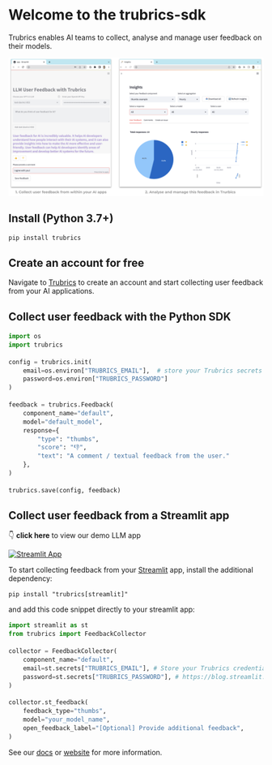# Welcome to the trubrics-sdk

Trubrics enables AI teams to collect, analyse and manage user feedback on their models.

<img src="./assets/trubrics-example.png"  width="800">

## Install (Python 3.7+)

```console
pip install trubrics
```

## Create an account for free

Navigate to [Trubrics](https://trubrics.streamlit.app/) to create an account and start collecting user feedback from your AI applications.

## Collect user feedback with the Python SDK

```python
import os
import trubrics

config = trubrics.init(
    email=os.environ["TRUBRICS_EMAIL"],  # store your Trubrics secrets in environment variables
    password=os.environ["TRUBRICS_PASSWORD"]
)

feedback = trubrics.Feedback(
    component_name="default",
    model="default_model",
    response={
        "type": "thumbs",
        "score": "👎",
        "text": "A comment / textual feedback from the user."
    },
)

trubrics.save(config, feedback)
```

## Collect user feedback from a Streamlit app

👇 **click here** to view our demo LLM app

[![Streamlit App](https://static.streamlit.io/badges/streamlit_badge_black_white.svg)](https://trubrics-llm-example.streamlit.app/)

To start collecting feedback from your [Streamlit](https://streamlit.io/) app, install the additional dependency:

```console
pip install "trubrics[streamlit]"
```

and add this code snippet directly to your streamlit app:

```python
import streamlit as st
from trubrics import FeedbackCollector

collector = FeedbackCollector(
    component_name="default",
    email=st.secrets["TRUBRICS_EMAIL"], # Store your Trubrics credentials in st.secrets:
    password=st.secrets["TRUBRICS_PASSWORD"], # https://blog.streamlit.io/secrets-in-sharing-apps/
)

collector.st_feedback(
    feedback_type="thumbs",
    model="your_model_name",
    open_feedback_label="[Optional] Provide additional feedback",
)
```

See our [docs](trubrics.github.io/trubrics-sdk/) or [website](https://www.trubrics.com/home) for more information.
